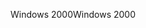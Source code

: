 <span data-ttu-id="65396-101">Windows 2000</span><span class="sxs-lookup"><span data-stu-id="65396-101">Windows 2000</span></span>
